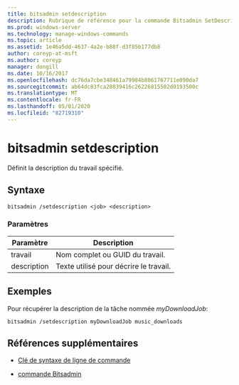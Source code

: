 ```yaml
---
title: bitsadmin setdescription
description: Rubrique de référence pour la commande Bitsadmin SetDescription, qui définit la description du travail spécifié.
ms.prod: windows-server
ms.technology: manage-windows-commands
ms.topic: article
ms.assetid: 1e46a5dd-4637-4a2e-b88f-d3f85b177db8
author: coreyp-at-msft
ms.author: coreyp
manager: dongill
ms.date: 10/16/2017
ms.openlocfilehash: dc76da7cbe348461a79984b8061767711e090da7
ms.sourcegitcommit: ab64dc83fca28039416c26226815502d0193500c
ms.translationtype: MT
ms.contentlocale: fr-FR
ms.lasthandoff: 05/01/2020
ms.locfileid: "82719310"
---
```

# <a name="bitsadmin-setdescription"></a>bitsadmin setdescription

Définit la description du travail spécifié.

## <a name="syntax"></a>Syntaxe

```
bitsadmin /setdescription <job> <description>
```

### <a name="parameters"></a>Paramètres

| Paramètre | Description |
| --------- | ----------- |
| travail | Nom complet ou GUID du travail. |
| description | Texte utilisé pour décrire le travail. |

## <a name="examples"></a>Exemples

Pour récupérer la description de la tâche nommée *myDownloadJob*:

```
bitsadmin /setdescription myDownloadJob music_downloads
```

## <a name="additional-references"></a>Références supplémentaires

- [Clé de syntaxe de ligne de commande](command-line-syntax-key.md)

- [commande Bitsadmin](bitsadmin.md)
